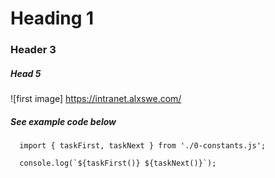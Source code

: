 #   Heading 1
### Header 3
##### Head 5

![first image] https://intranet.alxswe.com/

##### See example code below
```
  import { taskFirst, taskNext } from './0-constants.js';

  console.log(`${taskFirst()} ${taskNext()}`);
```

